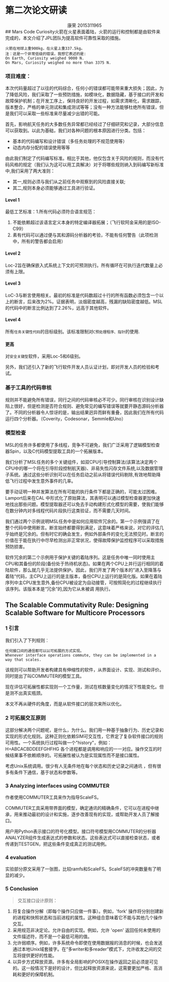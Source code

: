 # 第二次论文研读
<center>康荣 2015311965</center>
## Mars Code
Curiosity火箭在火星表面着陆，火箭的运行和控制都是由软件来完成的，本文介绍了JPL团队为提高软件可靠性采取的措施。

```
火箭在地球上重900kg，在火星上重337.5kg。
注：这是一个非常低级的错误，我想它表述的是:
On Earth, Curiosity weighed 9000 N.
On Mars, Curiosity weighed no more than 3375 N.
```

### 项目难度：

本次代码量超过了以往的代码综合，任何小的错误都可能带来重大损失；因此，为了降低风险，我们采取了一些预防措施，如模块化，数据隐藏，基于接口的开发和故障保护机制；在开发工序上，保持良好的开发过程，如需求清晰化，需求跟踪，版本整合，严格的单元测试和集成测试等等；没有一种方法能够杜绝所有错误，但是我们可以采取一些标准来尽量减少出错的可能。

首先，影响航天任务的大多数任务异常都已经经过了仔细研究和记录，大部分信息可以获取到。以此为基础，我们对各种问题的根本原因进行分类。包括：

- 基本的代码编写和设计错误（多任务处理的不规范使用等）
- 动态内存分配的错误使用等等

由此我们制定了代码编写标准。相比于其他，他仅包含关于风险的规则，而没有代码风格的规定（我们认为这可以用工具解决）对于将哪些规则纳入到码编写新标准中,我们采用了两大准则：

- 其一,规则必须与我们从之前任务中观察到的风险直接关联;
- 其二,规则本身必须能够通过工具进行验证。

#### Level 1
最低工艺标准：1.所有代码必须符合语言规范：

1. 不能依赖超过该语言定义本身的特定编译器拓展；（飞行软阿金采用的是ISO-C99）
2. 素有代码可以通过便与其和源码分析器的考验，不能有任何警告（此项检测中，所有的警告都会启用）

#### Level 2
Loc-2旨在确保嵌入式系统上下文的可预测执行。所有循环在可执行迭代数量上必须有上限。

#### Level 3
LoC-3与断言使用相关。最初的标准是代码数超过十行的所有函数必须包含一个以上的断言，后来改为2%。证据表明，淡烟密度越高，残漏的缺陷密度越低。MSL的代码中的断言比例达到了2.26%，远高于其他软件。

#### Level 4
所有`任务关键性代码`的目标级别。该标准限制对`C预处理程序、指针`的使用.
#### 更高
对`安全关键型`软件，采用Loc-5和6级别。

另外，我们还引入了新的飞行软件开发人员认证计划，即对开发人员的检验和考试。

### 基于工具的代码审核

规则并不能避免所有错误，同行之间的代码审核必不可少。同行审核在识别设计缺陷上很好，但是检测是否符合规则、避免常见的编写错误等就要开静态源码分析器了。不同的分析器令人惊讶的是，输出结果迥异而鲜有重叠，因此我们在所有代码运行四个分析器。（Coverity，Codesonar，Semmle和Uno）

### 模型检查
MSL的任务许多都使用了多线程，竞争不可避免，我们广泛采用了逻辑模型检查器Spin，以及C代码模型提取工具的一个拓展版本。

我们分析了MSL任务的多个关键组件，如双CPU引导控制算法(该算法决定两个CPU中的哪一个将在引导阶段控制航天器)、非易失性闪存文件系统,以及数据管理子系统。通过这些分析识别可以在任务启动之前从将错误代码剔除,有效地帮助降低飞行过程中发生意外事件的几率。

要手动证明一种并发算法在所有可能的执行条件下都是正确的，可能太过困难。Lamport后来在CAL 中形式化了原始算法，其表明可以通过模型检查器更加快速地找出那些问题。模型提取器还可以免去手动构建形式化模型的需要，使我们能够在数分钟内对多线程代码片段执行这类验证，而不需要几天时间。

我们通过两个示例说明MSL任务中是如何应用软件冗余的。第一个示例强调了在整个代码中使用断言。断言始终都要得到满足，这意味着严格来说，对它的评估几乎始终是冗余的。但有时它的确会发生，例如外部条件的变化无法预见时。断言的价值在于能在执行中尽早检测出非正常状况，使得故障保护监控程序可以采取措施预防损害。
软件冗余的第二个示例用于保护关键的着陆序列。这是任务中唯一同时使用主CPU和其备份的阶段(备份处于热待机状态)。如果在两个CPU上并行运行相同的着陆软件，那么就几乎无法提供保护。因此，我们开发了两个版本的”进入至降落与着陆“代码，主CPU上运行的是主版本，备份CPU上运行的是简化版。如果在着陆序列中主CPU发生意外,备份CPU被设定为自动接管，可按照简化的过程继续执行该序列。该版本本是“冗余”的,因为它从未被调 用执行。

## The Scalable Commutativity Rule: Designing Scalable Software for Multicore Processors
### 1 引言
我们引入了下列规则︰

```
任何接口间的通信都可以以可拓展的方式实现。
Whenever interface operations commute, they can be implemented in a way that scales.
```
该规则可以帮助开发者构建具有伸缩性的软件，从界面设计、实现、测试和评价。同时提出了叫COMMUTER的模型工具。

现在评估可拓展性都实现则一个工作量，测试在核数量变化的情况下性能变化。但是测不出真实瓶颈。

本文不再从硬件的角度，而是从软件接口的层次来所以优化。
### 2 可拓展交互原则
这部分解决两个问题呢，是什么，为什么。我们用一种基于抽象行为、历史记录和实现的形式化规则。这种正则化依赖SIM可交互性，它界定了复杂软件接口的规则可用性。一个系统执行过程叫做一个"history"，例如：
H=ABCACBDDEEFGHFHG
各个进程都是调用和响应的一一对应。操作交互的时候结果事不依赖顺序的。可拓展性被认为是实现属性而不是接口属性。

考虑Unix系统调用。很少有人无条件地在每个状态和历史记录之间通讯 ，但有很多有条件下通信，基于状态和参数等。

### 3 Analyzing interfaces using COMMUTER
作者使用COMMUTER工具来作为指导ScaleFS。

COMMUTER工具采用带界面的模型，确定通讯的精确条件，它可以在进程中继承，用来推动最初的设计和实施，逐步改善现有的实现，或帮助开发人员了解接口。

用户用Python表示接口的符号化模型。接口符号模型用COMMUTER的分析器ANALYZER组件生成表达式的参数和状态。这些表达式可以直接检查状态，或者传递到TESTGEN，把这些条件变成真正的测试用例。
### 4 evaluation

实验部分原文采用了一张图，比较ramfs和ScaleFS。ScaleFS的冲突数量有了明显的减少。

### 5 Conclusion
>交互接口设计原则：

1. 将复合操作分解（即每个操作只应做一件事）。例如，'fork' 操作将分别创建新的进程和快照状态和当前进程的属性。这种组合意味着它不能与其他几个操作交互。
2. 采用规范非决定论。允许自由的实现。例如，允许 'open' 返回任何未使用的文件描述符，而不是一个最低可用的值。
3. 允许弱顺序。例如，许多系统命令即使在使用数据报的消息的时候，也会发送通过本地Unix域套接字。在“多writer和多reader”模式下，允许收发之间的交互将提供更好的性能。
4. 以异步方式释放资源。许多有全局影响的POSIX在操作返回之前必须是可见的。这一般情况下是好的设计，但比起释放资源来说，这需要更加严格、高消耗和更好的保障机制。
 
 






